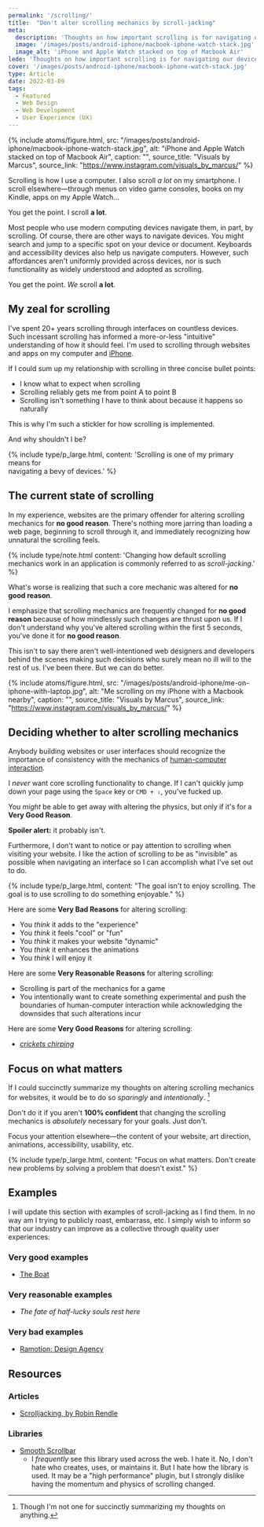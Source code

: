 ```yaml
---
permalink: '/scrolling/'
title:  "Don't alter scrolling mechanics by scroll-jacking"
meta:
  description: 'Thoughts on how important scrolling is for navigating our devices and what can go wrong when we try to change the mechanics by scroll-jacking.'
  image: '/images/posts/android-iphone/macbook-iphone-watch-stack.jpg'
  image_alt: 'iPhone and Apple Watch stacked on top of Macbook Air'
lede: 'Thoughts on how important scrolling is for navigating our devices and what can go wrong when we try to change such mechanics through scroll-jacking.'
cover: '/images/posts/android-iphone/macbook-iphone-watch-stack.jpg'
type: Article
date: 2022-03-09
tags:
  - Featured
  - Web Design
  - Web Development
  - User Experience (UX)
---
```


{% include atoms/figure.html, src: "/images/posts/android-iphone/macbook-iphone-watch-stack.jpg", alt: "iPhone and Apple Watch stacked on top of Macbook Air", caption: "", source_title: "Visuals by Marcus", source_link: "https://www.instagram.com/visuals_by_marcus/" %}

Scrolling is how I use a computer. I also scroll _a lot_ on my smartphone. I scroll elsewhere—through menus on video game consoles, books on my Kindle, apps on my Apple Watch&hellip;

You get the point. I scroll **a lot**.

Most people who use modern computing devices navigate them, in part, by scrolling. Of course, there are other ways to navigate devices. You might search and jump to a specific spot on your device or document. Keyboards and accessibility devices also help us navigate computers. However, such affordances aren't uniformly provided across devices, nor is such functionality as widely understood and adopted as scrolling.

You get the point. _We_ scroll **a lot**.

## My zeal for scrolling  

I've spent 20+ years scrolling through interfaces on countless devices. Such incessant scrolling has informed a more-or-less "intuitive" understanding of how it should feel. I'm used to scrolling through websites and apps on my computer and [iPhone](/switch-from-android-to-iphone/).

If I could sum up my relationship with scrolling in three concise bullet points:
- I know what to expect when scrolling  
- Scrolling reliably gets me from point A to point B  
- Scrolling isn't something I have to think about because it happens so naturally  

This is why I'm such a stickler for how scrolling is implemented. 

And why shouldn't I be?

{% include type/p_large.html, content: 'Scrolling is one of my primary means for<br class="_hidden-720"> navigating a bevy of devices.' %}

## The current state of scrolling  

In my experience, websites are the primary offender for altering scrolling mechanics for **no good reason**. There's nothing more jarring than loading a web page, beginning to scroll through it, and immediately recognizing how unnatural the scrolling feels.

{% include type/note.html content: 'Changing how default scrolling mechanics work in an application is commonly referred to as <em>scroll-jacking</em>.' %}

What's worse is realizing that such a core mechanic was altered for **no good reason**.

I emphasize that scrolling mechanics are frequently changed for **no good reason** because of how mindlessly such changes are thrust upon us. If I don't understand why you've altered scrolling within the first 5 seconds, you've done it for **no good reason**.

This isn't to say there aren't well-intentioned web designers and developers behind the scenes making such decisions who surely mean no ill will to the rest of us. I've been there. But we can do better.

{% include atoms/figure.html, src: "/images/posts/android-iphone/me-on-iphone-with-laptop.jpg", alt: "Me scrolling on my iPhone with a Macbook nearby", caption: "", source_title: "Visuals by Marcus", source_link: "https://www.instagram.com/visuals_by_marcus/" %}

## Deciding whether to alter scrolling mechanics  

Anybody building websites or user interfaces should recognize the importance of consistency with the mechanics of [human-computer interaction](https://en.wikipedia.org/wiki/Human-computer_interaction).

I _never_ want core scrolling functionality to change. If I can't quickly jump down your page using the `Space` key or `CMD + ⇩`, you've fucked up. 

You _might_ be able to get away with altering the physics, but only if it's for a **Very Good Reason**. 

**Spoiler alert:** it probably isn't.

Furthermore, I don't want to notice or pay attention to scrolling when visiting your website. I like the action of scrolling to be as "invisible" as possible when navigating an interface so I can accomplish what I've set out to do.

{% include type/p_large.html, content: "The goal isn't to enjoy scrolling. The goal is to use scrolling to do something enjoyable." %}

Here are some **Very Bad Reasons** for altering scrolling:  
- You _think_ it adds to the "experience"
- You _think_ it feels "cool" or "fun"
- You _think_ it makes your website "dynamic"
- You _think_ it enhances the animations
- You _think_ I will enjoy it

Here are some **Very Reasonable Reasons** for altering scrolling:  
- Scrolling is part of the mechanics for a game
- You intentionally want to create something experimental and push the boundaries of human-computer interaction while acknowledging the downsides that such alterations incur

Here are some **Very Good Reasons** for altering scrolling:  
- *[crickets chirping](https://www.youtube.com/watch?v=RktX4lbe_g4)*  

## Focus on what matters  

If I could succinctly summarize my thoughts on altering scrolling mechanics for websites, it would be to do so _sparingly_ and _intentionally_. [^1]

[^1]: Though I'm not one for succinctly summarizing my thoughts on anything.

Don't do it if you aren't **100% confident** that changing the scrolling mechanics is _absolutely_ necessary for your goals. Just don't.

Focus your attention elsewhere—the content of your website, art direction, animations, accessibility, usability, etc.

{% include type/p_large.html, content: "Focus on what matters. Don't create new problems by solving a problem that doesn't exist." %}

## Examples  

I will update this section with examples of scroll-jacking as I find them. In no way am I trying to publicly roast, embarrass, etc. I simply wish to inform so that our industry can improve as a collective through quality user experiences.

<h3 class="_text-h4">Very good examples</h3>

- [The Boat](https://www.sbs.com.au/theboat/)

<h3 class="_text-h4">Very reasonable examples</h3>

- _The fate of half-lucky souls rest here_

<h3 class="_text-h4">Very bad examples</h3>

- [Ramotion: Design Agency](https://www.ramotion.com/)

## Resources

<h3 class="_text-h4">Articles</h3>

- [Scrolljacking, by Robin Rendle](https://www.robinrendle.com/notes/scrolljacking/)

<h3 class="_text-h4">Libraries</h3>

- [Smooth Scrollbar](https://idiotwu.github.io/smooth-scrollbar/)
  - I _frequently_ see this library used across the web. I hate it. No, I don't hate who creates, uses, or maintains it. But I hate how the library is used. It may be a "high performance" plugin, but I strongly dislike having the momentum and physics of scrolling changed.